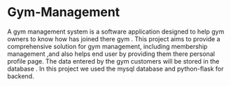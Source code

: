 # Gym-Management
A gym management system is a software application designed to help gym owners to know how has joined there gym .
This project aims to provide a comprehensive solution for gym management, including membership management ,and also helps end user by providing them there personal profile page.
The data entered by the gym customers will be stored in the database . 
In this project we used the mysql database and python-flask for backend.
